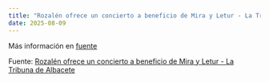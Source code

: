 ```yaml
---
title: "Rozalén ofrece un concierto a beneficio de Mira y Letur - La Tribuna de Albacete"
date: 2025-08-09
---
```


Más información en [fuente](https://news.google.com/rss/articles/CBMi2gFBVV95cUxQTXBrMW52eUk2TGMwaVRDNWFTSWU3akxrMUhDQTA4bHFzdm5zemRFOGpKNldtR3RZejZCNGtPNWJhSzlKcFpBelVtaGJXNVdHQ0ZRWGF5RXRPeEhQRERSRmQta3BQM0o5cXA2NHRSVTAxcFd6VzlaempzbkJQa0lxUWRoT1VRSlpFb1Y4UTJmM0dmcGtRaXFrWnVweWtEU0hDVnJSdmtabGZadHhQLW5VWXRIM2F0Z19sY1pCTjc0WVVIU3duNE4tUk54ZC01ZUwybXRVVEhyWTJXQQ?oc=5)

Fuente: [Rozalén ofrece un concierto a beneficio de Mira y Letur - La Tribuna de Albacete](https://news.google.com/rss/articles/CBMi2gFBVV95cUxQTXBrMW52eUk2TGMwaVRDNWFTSWU3akxrMUhDQTA4bHFzdm5zemRFOGpKNldtR3RZejZCNGtPNWJhSzlKcFpBelVtaGJXNVdHQ0ZRWGF5RXRPeEhQRERSRmQta3BQM0o5cXA2NHRSVTAxcFd6VzlaempzbkJQa0lxUWRoT1VRSlpFb1Y4UTJmM0dmcGtRaXFrWnVweWtEU0hDVnJSdmtabGZadHhQLW5VWXRIM2F0Z19sY1pCTjc0WVVIU3duNE4tUk54ZC01ZUwybXRVVEhyWTJXQQ?oc=5)
